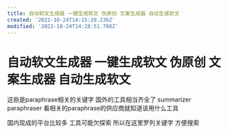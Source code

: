 ```yaml
---
title: 自动软文生成器 一键生成软文 伪原创 文案生成器 自动生成软文
created: '2022-10-24T14:15:20.236Z'
modified: '2022-10-24T14:28:51.798Z'
---
```


# 自动软文生成器 一键生成软文 伪原创 文案生成器 自动生成软文

这些是paraphrase相关的关键字 国外的工具相当齐全了 summarizer paraphraser 看相关的paraphrase的供应商就知道该用什么工具

国内现成的平台比较多 工具可能欠探索 所以在这里罗列关键字 方便搜索
